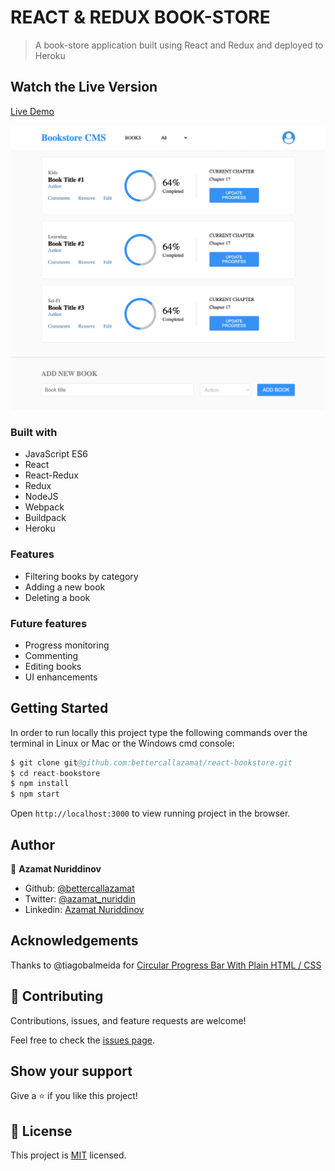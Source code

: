 # REACT & REDUX BOOK-STORE

> A book-store application built using React and Redux and deployed to Heroku

## Watch the Live Version

[Live Demo](https://azamats-bookstore.herokuapp.com/)

![screenshot](./src/screenshot.png)

### Built with

- JavaScript ES6
- React
- React-Redux
- Redux
- NodeJS
- Webpack
- Buildpack
- Heroku

### Features
- Filtering books by category
- Adding a new book
- Deleting a book

### Future features
- Progress monitoring
- Commenting
- Editing books
- UI enhancements

## Getting Started

In order to run locally this project type the following commands over the terminal in Linux or Mac or the Windows cmd console:

```s
$ git clone git@github.com:bettercallazamat/react-bookstore.git
$ cd react-bookstore
$ npm install
$ npm start

```

Open `http://localhost:3000` to view running project in the browser.

## Author

👤 **Azamat Nuriddinov**

- Github: [@bettercallazamat](https://github.com/bettercallazamat)
- Twitter: [@azamat_nuriddin](https://twitter.com/azamat_nuriddin)
- Linkedin: [Azamat Nuriddinov](https://www.linkedin.com/in/azamat-nuriddinov/)

## Acknowledgements
Thanks to @tiagobalmeida for [Circular Progress Bar With Plain HTML / CSS](https://github.com/tiagobalmeida/purecss-circular-progress-bar)

## 🤝 Contributing

Contributions, issues, and feature requests are welcome!

Feel free to check the [issues page](https://github.com/bettercallazamat/react-bookstore/issues).

## Show your support

Give a ⭐️ if you like this project!

## 📝 License

This project is [MIT](LICENSE) licensed.